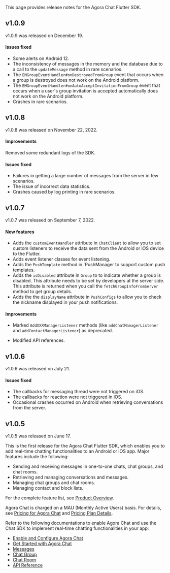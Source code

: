 This page provides release notes for the Agora Chat Flutter SDK.

## v1.0.9

v1.0.9 was released on December 19.

#### Issues fixed

- Some alerts on Android 12.
- The inconsistency of messages in the memory and the database due to a call to the `updateMessage` method in rare scenarios.
- The `EMGroupEventHandler#onDestroyedFromGroup` event that occurs when a group is destroyed does not work on the Android platform.
- The `EMGroupEventHandler#onAutoAcceptInvitationFromGroup` event that occurs when a user's group invitation is accepted automatically does not work on the Android platform.
- Crashes in rare scenarios.

## v1.0.8

v1.0.8 was released on November 22, 2022.

#### Improvements

Removed some redundant logs of the SDK.

#### Issues fixed

- Failures in getting a large number of messages from the server in few scenarios.
- The issue of incorrect data statistics.
- Crashes caused by log printing in rare scenarios.

## v1.0.7

v1.0.7 was released on September 7, 2022.

#### New features

- Adds the `customEventHandler` attribute in `ChatClient` to allow you to set custom listeners to receive the data sent from the Android or iOS device to the Flutter. 
- Adds event listener classes for event listening.
- Adds the `PushTemplate` method in `PushManager to support custom push templates. 
- Adds the `isDisabled` attribute in `Group` to to indicate whether a group is disabled. This attribute needs to be set by developers at the server side. This attribute is returned when you call the `fetchGroupInfoFromServer` method to get group details.
- Adds the the `displayName` attribute in `PushConfigs` to allow you to check the nickname displayed in your push notifications.

#### Improvements

- Marked `AddXXXManagerListener` methods (like `addChatManagerListener`  and `addContactManagerListener`) as deprecated.

- Modified API references.

## v1.0.6

v1.0.6 was released on July 21.

#### Issues fixed

- The callbacks for messaging thread were not triggered on iOS.
- The callbacks for reaction were not triggered in iOS.
- Occasional crashes occurred on Android when retrieving conversations from the server.

## v1.0.5

v1.0.5 was released on June 17.

This is the first release for the Agora Chat Flutter SDK, which enables you to add real-time chatting functionalities to an Android or iOS app. Major features include the following:

- Sending and receiving messages in one-to-one chats, chat groups, and chat rooms.
- Retrieving and managing conversations and messages.
- Managing chat groups and chat rooms.
- Managing contact and block lists.

For the complete feature list, see [Product Overview](./agora_chat_overview?platform=Flutter).

Agora Chat is charged on a MAU (Monthly Active Users) basis. For details, see [Pricing for Agora Chat](./agora_chat_pricing?platform=Flutter) and [Pricing Plan Details](./agora_chat_plan?platform=Flutter).

Refer to the following documentations to enable Agora Chat and use the Chat SDK to implement real-time chatting functionalities in your app:

- [Enable and Configure Agora Chat](./enable_agora_chat)
- [Get Started with Agora Chat](./agora_chat_get_started_flutter)
- [Messages](./agora_chat_message_overview?platform=Flutter)
- [Chat Group](./agora_chat_group_overview?platform=Flutter)
- [Chat Room](./agora_chat_chatroom_overview?platform=Flutter)
- [API Reference](./api-ref?platform=Flutter)